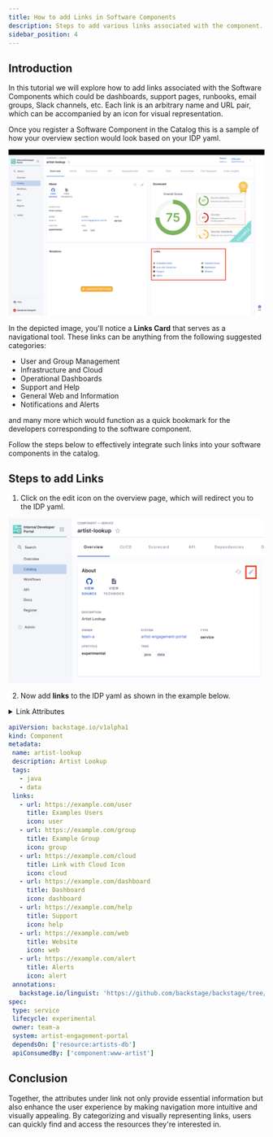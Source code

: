 ```yaml
---
title: How to add Links in Software Components
description: Steps to add various links associated with the component.
sidebar_position: 4
---
```


## Introduction
In this tutorial we will explore how to add links associated with the Software Components which could be dashboards, support pages, runbooks, email groups, Slack channels, etc. Each link is an arbitrary name and URL pair, which can be accompanied by an icon for visual representation.

Once you register a Software Component in the Catalog this is a sample of how your overview section would look based on your IDP yaml. 

![](./static/link-card.png)

In the depicted image, you'll notice a **Links Card** that serves as a navigational tool. These links can be anything from the following suggested categories:

- User and Group Management
- Infrastructure and Cloud
- Operational Dashboards
- Support and Help
- General Web and Information
- Notifications and Alerts

and many more which would function as a quick bookmark for the developers corresponding to the software component. 

Follow the steps below to effectively integrate such links into your software components in the catalog.

## Steps to add Links
 
 1. Click on the edit icon on the overview page, which will redirect you to the IDP yaml.
 
 ![](./static/edit-icon.png)

 2. Now add **links** to the IDP yaml as shown in the example below.
    
<details>
<summary>Link Attributes</summary>

- **url:** This is the actual web address or URL that the link points to. It's the destination users will be directed to when they click on the link.

- **title:** This serves as the display name or label for the link. It gives users a brief idea of what to expect when they click on the link or where it might lead them.

- **icon:** An optional attribute, you can select from a category of supported icon that provides a visual representation or hint about the nature or category of the link. 

</details>

 ```yaml
apiVersion: backstage.io/v1alpha1
kind: Component
metadata:
  name: artist-lookup
  description: Artist Lookup
  tags:
    - java
    - data
  links:
    - url: https://example.com/user
      title: Examples Users
      icon: user
    - url: https://example.com/group
      title: Example Group
      icon: group
    - url: https://example.com/cloud
      title: Link with Cloud Icon
      icon: cloud
    - url: https://example.com/dashboard
      title: Dashboard
      icon: dashboard
    - url: https://example.com/help
      title: Support
      icon: help
    - url: https://example.com/web
      title: Website
      icon: web
    - url: https://example.com/alert
      title: Alerts
      icon: alert
  annotations:
    backstage.io/linguist: 'https://github.com/backstage/backstage/tree/master/plugins/playlist'
spec:
  type: service
  lifecycle: experimental
  owner: team-a
  system: artist-engagement-portal
  dependsOn: ['resource:artists-db']
  apiConsumedBy: ['component:www-artist']
 ```
## Conclusion

 Together, the attributes under link not only provide essential information but also enhance the user experience by making navigation more intuitive and visually appealing. By categorizing and visually representing links, users can quickly find and access the resources they're interested in.